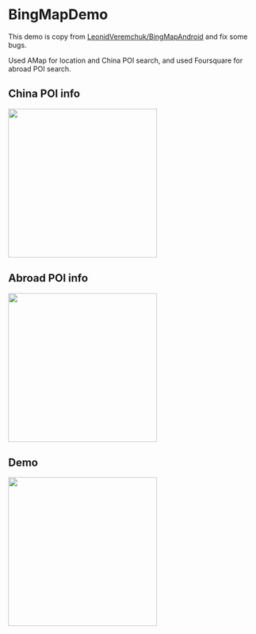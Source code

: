 # BingMapDemo

This demo is copy from [LeonidVeremchuk/BingMapAndroid](https://github.com/LeonidVeremchuk/BingMapAndroid) and fix some bugs.

Used AMap for location and China POI search, and used Foursquare for abroad POI search.

## China POI info
<img src="https://github.com/bravecheng/BingMapDemo/blob/master/china.png" width="300">

## Abroad POI info

<img src="https://github.com/bravecheng/BingMapDemo/blob/master/other.png" width="300">

## Demo

<img src="https://github.com/bravecheng/BingMapDemo/blob/master/demo.gif" width="300">
